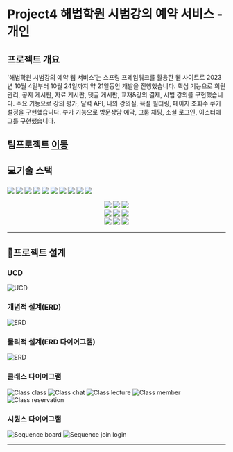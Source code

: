 # Project4 해법학원 시범강의 예약 서비스 - 개인

## 프로젝트 개요
'해법학원 시범강의 예약 웹 서비스'는 스프링 프레임워크를 활용한 웹 사이트로 2023년 10월 4일부터 10월 24일까지 약 21일동안 개발을 진행했습니다. 핵심 기능으로 회원 관리, 공지 게시판, 자료 게시판, 댓글 게시판, 교재&강의 결제, 시범 강의를 구현했습니다. 주요 기능으로 강의 평가, 달력 API, 나의 강의실, 욕설 필터링, 페이지 조회수 쿠키 설정을 구현했습니다. 부가 기능으로 방문상담 예약, 그룹 채팅, 소셜 로그인, 이스터에그를 구현했습니다. 

## 팀프로젝트 [이동](https://github.com/chunjae-luigi/project4)

## 💻기술 스택
<img src="https://img.shields.io/badge/html5-E34F26?style=for-the-badge&logo=html5&logoColor=white"> <img src="https://img.shields.io/badge/css-1572B6?style=for-the-badge&logo=css3&logoColor=white"> <img src="https://img.shields.io/badge/javascript-F7DF1E?style=for-the-badge&logo=javascript&logoColor=black"> <img src="https://img.shields.io/badge/mariaDB-003545?style=for-the-badge&logo=mariaDB&logoColor=white"> <img src="https://img.shields.io/badge/Java-ED8B00?style=for-the-badge&logo=openjdk&logoColor=white"> <img src="https://img.shields.io/badge/apache tomcat-F8DC75?style=for-the-badge&logo=apachetomcat&logoColor=black"> <img src="https://img.shields.io/badge/git-F05032?style=for-the-badge&logo=git&logoColor=white"> <img src="https://img.shields.io/badge/github-181717?style=for-the-badge&logo=github&logoColor=white"> <img src="https://img.shields.io/badge/jquery-0769AD?style=for-the-badge&logo=jquery&logoColor=white"> <img src="https://img.shields.io/badge/Spring-6DB33F?style=for-the-badge&logo=spring&logoColor=white">
<div style="text-align:center;"> 
  <img src="https://img.shields.io/badge/html5-E34F26?style=for-the-badge&logo=html5&logoColor=white">
  <img src="https://img.shields.io/badge/css-1572B6?style=for-the-badge&logo=css3&logoColor=white"> 
  <img src="https://img.shields.io/badge/javascript-F7DF1E?style=for-the-badge&logo=javascript&logoColor=black"> 
  <br>
  <img src="https://img.shields.io/badge/mariaDB-003545?style=for-the-badge&logo=mariaDB&logoColor=white"> 
  <img src="https://img.shields.io/badge/Java-ED8B00?style=for-the-badge&logo=openjdk&logoColor=white"> 
  <img src="https://img.shields.io/badge/apache tomcat-F8DC75?style=for-the-badge&logo=apachetomcat&logoColor=black"> 
  <br>
  <img src="https://img.shields.io/badge/git-F05032?style=for-the-badge&logo=git&logoColor=white"> 
  <img src="https://img.shields.io/badge/github-181717?style=for-the-badge&logo=github&logoColor=white"> 
  <img src="https://img.shields.io/badge/jquery-0769AD?style=for-the-badge&logo=jquery&logoColor=white">
  <br>
</div>

---
## 📝프로젝트 설계

### UCD
![UCD](/readme/project04_UCD.png)

### 개념적 설계(ERD)
![ERD](/readme/project04_logic.png)

### 물리적 설계(ERD 다이어그램)
![ERD](/readme/project04_database.png)

### 클래스 다이어그램
![Class class](/readme/project4_class_board.png)
![Class chat](/readme/project4_class_chat.png)
![Class lecture](/readme/project4_class_lecture.png)
![Class member](/readme/project4_class_member.png)
![Class reservation](/readme/project4_class_reservation.png)


### 시퀀스 다이어그램
![Sequence board](/readme/project04_sequence_board.png)
![Sequence join login](/readme/project04_sequence_joinlogin.png)

---

[//]: # (## 🔧기능 구현)
